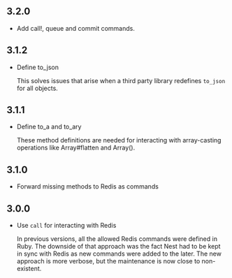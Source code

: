 ## 3.2.0

- Add call!, queue and commit commands.

## 3.1.2

- Define to_json

  This solves issues that arise when a third party library redefines
  `to_json` for all objects.

## 3.1.1

- Define to_a and to_ary

  These method definitions are needed for interacting with array-casting
  operations like Array#flatten and Array().

## 3.1.0

- Forward missing methods to Redis as commands

## 3.0.0

- Use `call` for interacting with Redis

  In previous versions, all the allowed Redis commands were defined
  in Ruby. The downside of that approach was the fact Nest had to
  be kept in sync with Redis as new commands were added to the
  later. The new approach is more verbose, but the maintenance is
  now close to non-existent.
